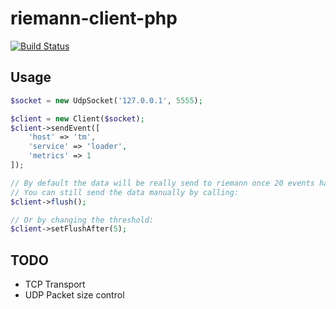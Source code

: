 # riemann-client-php

[![Build Status](https://travis-ci.org/trademachines/riemann-client-php.svg)](https://travis-ci.org/trademachines/riemann-client-php)

## Usage

```php
$socket = new UdpSocket('127.0.0.1', 5555);

$client = new Client($socket);
$client->sendEvent([
    'host' => 'tm',
    'service' => 'loader',
    'metrics' => 1
]);

// By default the data will be really send to riemann once 20 events have been queued
// You can still send the data manually by calling:
$client->flush();

// Or by changing the threshold:
$client->setFlushAfter(5);

```

## TODO
 * TCP Transport
 * UDP Packet size control
